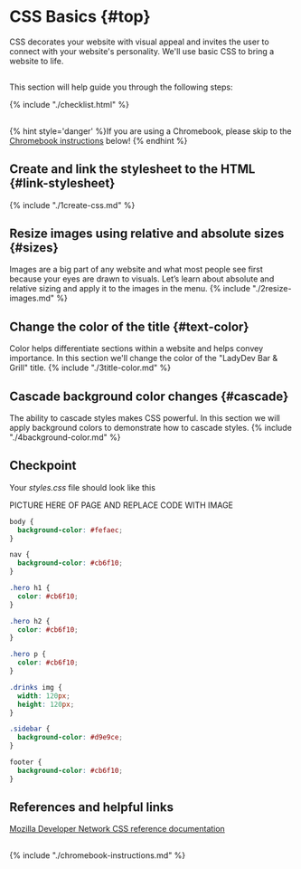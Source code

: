 # CSS Basics {#top}
CSS decorates your website with visual appeal and invites the user to connect with your website's personality. We'll use basic CSS to bring a website to life.

<!-- trick markdown to give me a little space between these two sections of text -->
## 

This section will help guide you through the following steps:

{% include "./checklist.html" %}

<!-- trick markdown to give me a little space between these two sections of text -->
## 
{% hint style='danger' %}If you are using a Chromebook, please skip to the <a href="#chromebook-instructions">Chromebook instructions</a> below!
{% endhint %}

## Create and link the stylesheet to the HTML {#link-stylesheet} <span class="navigate-top"><a href="#top" title="Take me to the top of page"><i class="fa fa-chevron-circle-up" aria-hidden="true"></i></a></span>
{% include "./1create-css.md" %}

## Resize images using relative and absolute sizes {#sizes} <span class="navigate-top"><a href="#top" title="Take me to the top of page"><i class="fa fa-chevron-circle-up" aria-hidden="true"></i></a></span>
Images are a big part of any website and what most people see first because your eyes are drawn to visuals. Let’s learn about absolute and relative sizing and apply it to the images in the menu.
{% include "./2resize-images.md" %}

## Change the color of the title {#text-color} <span class="navigate-top"><a href="#top" title="Take me to the top of page"><i class="fa fa-chevron-circle-up" aria-hidden="true"></i></a></span>
Color helps differentiate sections within a website and helps convey importance. In this section we'll change the color of the "LadyDev Bar & Grill" title.
{% include "./3title-color.md" %}

## Cascade background color changes {#cascade} <span class="navigate-top"><a href="#top" title="Take me to the top of page"><i class="fa fa-chevron-circle-up" aria-hidden="true"></i></a></span>
The ability to cascade styles makes CSS powerful. In this section we will apply background colors to demonstrate how to cascade styles.
{% include "./4background-color.md" %}


## Checkpoint
Your _styles.css_ file should look like this

PICTURE HERE OF PAGE AND REPLACE CODE WITH IMAGE

```css
body {
  background-color: #fefaec;
}

nav {
  background-color: #cb6f10;
}

.hero h1 {
  color: #cb6f10;
}

.hero h2 {
  color: #cb6f10;
}

.hero p {
  color: #cb6f10;
}

.drinks img {
  width: 120px;
  height: 120px;
}

.sidebar {
  background-color: #d9e9ce;
}

footer {
  background-color: #cb6f10;
}

```


## References and helpful links <span class="navigate-top"><a href="#top" title="Take me to the top of page"><i class="fa fa-chevron-circle-up" aria-hidden="true"></i></a></span>
[Mozilla Developer Network CSS reference documentation](https://developer.mozilla.org/en-US/docs/Web/CSS/Reference)

<!-- trick markdown to give me a little space between these two sections of text -->
## 
<!--sec data-title="Chromebook instructions" data-id="section0" data-show=true data-collapse=true ces-->
{% include "./chromebook-instructions.md" %}
<!--endsec-->
